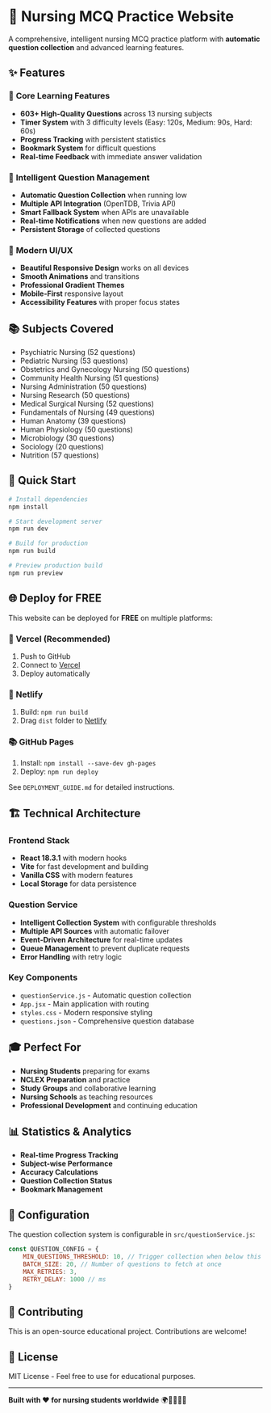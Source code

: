 # 🏥 Nursing MCQ Practice Website

A comprehensive, intelligent nursing MCQ practice platform with **automatic question collection** and advanced learning features.

## ✨ Features

### 🎯 **Core Learning Features**
- **603+ High-Quality Questions** across 13 nursing subjects
- **Timer System** with 3 difficulty levels (Easy: 120s, Medium: 90s, Hard: 60s)
- **Progress Tracking** with persistent statistics
- **Bookmark System** for difficult questions
- **Real-time Feedback** with immediate answer validation

### 🤖 **Intelligent Question Management**
- **Automatic Question Collection** when running low
- **Multiple API Integration** (OpenTDB, Trivia API)
- **Smart Fallback System** when APIs are unavailable
- **Real-time Notifications** when new questions are added
- **Persistent Storage** of collected questions

### 🎨 **Modern UI/UX**
- **Beautiful Responsive Design** works on all devices
- **Smooth Animations** and transitions
- **Professional Gradient Themes**
- **Mobile-First** responsive layout
- **Accessibility Features** with proper focus states

## 📚 Subjects Covered

- Psychiatric Nursing (52 questions)
- Pediatric Nursing (53 questions)
- Obstetrics and Gynecology Nursing (50 questions)
- Community Health Nursing (51 questions)
- Nursing Administration (50 questions)
- Nursing Research (50 questions)
- Medical Surgical Nursing (52 questions)
- Fundamentals of Nursing (49 questions)
- Human Anatomy (39 questions)
- Human Physiology (50 questions)
- Microbiology (30 questions)
- Sociology (20 questions)
- Nutrition (57 questions)

## 🚀 Quick Start

```bash
# Install dependencies
npm install

# Start development server
npm run dev

# Build for production
npm run build

# Preview production build
npm run preview
```

## 🌐 Deploy for FREE

This website can be deployed for **FREE** on multiple platforms:

### 🌟 Vercel (Recommended)
1. Push to GitHub
2. Connect to [Vercel](https://vercel.com)
3. Deploy automatically

### 🎯 Netlify
1. Build: `npm run build`
2. Drag `dist` folder to [Netlify](https://netlify.com)

### 📚 GitHub Pages
1. Install: `npm install --save-dev gh-pages`
2. Deploy: `npm run deploy`

See `DEPLOYMENT_GUIDE.md` for detailed instructions.

## 🏗️ Technical Architecture

### Frontend Stack
- **React 18.3.1** with modern hooks
- **Vite** for fast development and building
- **Vanilla CSS** with modern features
- **Local Storage** for data persistence

### Question Service
- **Intelligent Collection System** with configurable thresholds
- **Multiple API Sources** with automatic failover
- **Event-Driven Architecture** for real-time updates
- **Queue Management** to prevent duplicate requests
- **Error Handling** with retry logic

### Key Components
- `questionService.js` - Automatic question collection
- `App.jsx` - Main application with routing
- `styles.css` - Modern responsive styling
- `questions.json` - Comprehensive question database

## 🎓 Perfect For

- **Nursing Students** preparing for exams
- **NCLEX Preparation** and practice
- **Study Groups** and collaborative learning
- **Nursing Schools** as teaching resources
- **Professional Development** and continuing education

## 📊 Statistics & Analytics

- **Real-time Progress Tracking**
- **Subject-wise Performance**
- **Accuracy Calculations**
- **Question Collection Status**
- **Bookmark Management**

## 🔧 Configuration

The question collection system is configurable in `src/questionService.js`:

```javascript
const QUESTION_CONFIG = {
    MIN_QUESTIONS_THRESHOLD: 10, // Trigger collection when below this
    BATCH_SIZE: 20, // Number of questions to fetch at once
    MAX_RETRIES: 3,
    RETRY_DELAY: 1000 // ms
}
```

## 🤝 Contributing

This is an open-source educational project. Contributions are welcome!

## 📄 License

MIT License - Feel free to use for educational purposes.

---

**Built with ❤️ for nursing students worldwide** 🌍👩‍⚕️👨‍⚕️


